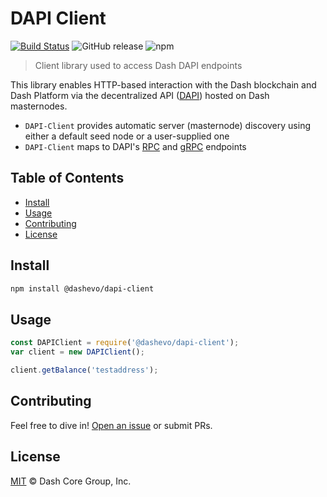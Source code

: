 # DAPI Client

[![Build Status](https://travis-ci.com/dashevo/dapi-client.svg?branch=master)](https://travis-ci.com/dashevo/dapi-client)
![GitHub release](https://img.shields.io/github/release/dashevo/dapi-client.svg)
![npm](https://img.shields.io/npm/v/@dashevo/dapi-client.svg)

> Client library used to access Dash DAPI endpoints

This library enables HTTP-based interaction with the Dash blockchain and Dash
Platform via the decentralized API ([DAPI](https://github.com/dashevo/dapi))
hosted on Dash masternodes.

 - `DAPI-Client` provides automatic server (masternode) discovery using either a default seed node or a user-supplied one
 - `DAPI-Client` maps to DAPI's [RPC](https://github.com/dashevo/dapi/tree/master/lib/rpcServer/commands) and [gRPC](https://github.com/dashevo/dapi/tree/master/lib/grpcServer/handlers) endpoints

## Table of Contents
- [Install](#install)
- [Usage](#usage)
- [Contributing](#contributing)
- [License](#license)

## Install

```sh
npm install @dashevo/dapi-client
```

## Usage

```javascript
const DAPIClient = require('@dashevo/dapi-client');
var client = new DAPIClient();

client.getBalance('testaddress');
```

## Contributing

Feel free to dive in! [Open an issue](https://github.com/dashevo/dapi-client/issues/new) or submit PRs.

## License

[MIT](LICENSE) &copy; Dash Core Group, Inc.
